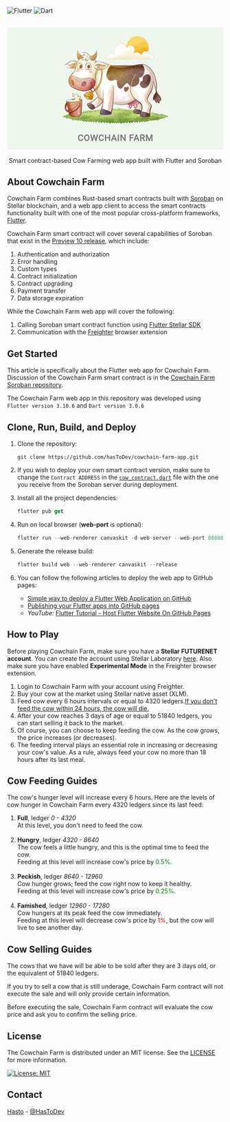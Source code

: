 ![Flutter](https://img.shields.io/badge/Flutter-%2302569B.svg?style=for-the-badge&logo=Flutter&logoColor=white)
![Dart](https://img.shields.io/badge/dart-%230175C2.svg?style=for-the-badge&logo=dart&logoColor=white)

<br>
<div align="center">
<img src="cowchain_farm.png" alt="Cowchain" width="533">
<p align="center">Smart contract-based Cow Farming web app built with Flutter and Soroban</p>
</div>

## About Cowchain Farm

Cowchain Farm combines Rust-based smart contracts built with [Soroban](https://soroban.stellar.org) on Stellar
blockchain, and a web app client to
access the smart contracts functionality built with one of the most popular cross-platform
frameworks, [Flutter](https://flutter.dev).

Cowchain Farm smart contract will cover several capabilities of Soroban that exist in
the [Preview 10 release](https://soroban.stellar.org/docs/reference/releases), which include:

1. Authentication and authorization
2. Error handling
3. Custom types
4. Contract initialization
5. Contract upgrading
6. Payment transfer
7. Data storage expiration

While the Cowchain Farm web app will cover the following:

1. Calling Soroban smart contract function using [Flutter Stellar SDK](https://pub.dev/packages/stellar_flutter_sdk)
2. Communication with the [Freighter](https://www.freighter.app) browser extension

## Get Started

This article is specifically about the Flutter web app for Cowchain Farm. Discussion of the Cowchain Farm smart contract
is in the [Cowchain Farm Soroban repository](https://github.com/hasToDev/cowchain-farm-soroban).

The Cowchain Farm web app in this repository was developed using `Flutter version 3.10.6` and `Dart version 3.0.6`

## Clone, Run, Build, and Deploy

1. Clone the repository:
    ```shell
    git clone https://github.com/hasToDev/cowchain-farm-app.git
    ```

2. If you wish to deploy your own smart contract version, make sure to change the `Contract ADDRESS` in
   the [`cow_contract.dart`](lib/contracts/cow_contract.dart) file with the one you receive from the Soroban server during deployment.

3. Install all the project dependencies:
    ```dart
    flutter pub get
    ```
4. Run on local browser (**web-port** is optional):
    ```dart
    flutter run --web-renderer canvaskit -d web-server --web-port 88888
    ```
5. Generate the release build:
    ```dart
    flutter build web --web-renderer canvaskit --release
    ```
6. You can follow the following articles to deploy the web app to GitHub pages:

    - [Simple way to deploy a Flutter Web Application on GitHub](https://flutterawesome.com/simple-way-to-deploy-a-flutter-web-application-on-github/)
    - [Publishing your Flutter apps into GitHub pages](https://dev.to/rodrigocastro_o/publishing-your-flutter-apps-into-github-pages-1l61)
    - *YouTube:* [Flutter Tutorial - Host Flutter Website On GitHub Pages](https://www.youtube.com/watch?v=z-yOqoQ2q6s)

## How to Play

Before playing Cowchain Farm, make sure you have a **Stellar FUTURENET account**. You can create the account using
Stellar Laboratory [here](https://laboratory.stellar.org/#account-creator?network=futurenet).
Also make sure you have enabled **Experimental Mode** in the Freighter browser extension.

1. Login to Cowchain Farm with your account using Freighter.
2. Buy your cow at the market using Stellar native asset (XLM).
3. Feed cow every 6 hours intervals or equal to 4320 ledgers.<u>If you don't feed the cow within 24 hours, the cow will die.</u>
4. After your cow reaches 3 days of age or equal to 51840 ledgers, you can start selling it back to the market.
5. Of course, you can choose to keep feeding the cow. As the cow grows, the price increases (or decreases).
6. The feeding interval plays an essential role in increasing or decreasing your cow's value. As a rule, always feed your cow no more than 18 hours after its last meal.

## Cow Feeding Guides

The cow's hunger level will increase every 6 hours. Here are the levels of cow hunger in Cowchain Farm every 4320
ledgers since its last feed:

1. **Full**, ledger *0 - 4320*
   <br>At this level, you don't need to feed the cow.<br><br>
2. **Hungry**, ledger *4320 - 8640*
   <br>The cow feels a little hungry, and this is the optimal time to feed the cow.<br> Feeding at this level will
   increase cow's price by <span style="color:green">0.5%</span>.<br><br>
3. **Peckish**, ledger *8640 - 12960*
   <br>Cow hunger grows; feed the cow right now to keep it healthy.<br>Feeding at this level will increase cow's price
   by <span style="color:green">0.25%</span>.<br><br>
4. **Famished**, ledger *12960 - 17280*
   <br>Cow hungers at its peak feed the cow immediately.<br>Feeding at this level will decrease cow's price
   by <span style="color:red">1%</span>, but the cow will live to see another day.

## Cow Selling Guides

The cows that we have will be able to be sold after they are 3 days old, or the equivalent of 51840 ledgers.

If you try to sell a cow that is still underage, Cowchain Farm contract will not execute the sale and will only provide
certain information.

Before executing the sale, Cowchain Farm contract will evaluate the cow price and ask you to confirm the selling price.

## License

The Cowchain Farm is distributed under an MIT license. See the [LICENSE](LICENSE) for more information.

[![License: MIT](https://img.shields.io/badge/License-MIT-yellow.svg)](https://opensource.org/licenses/MIT)

## Contact

[Hasto](https://github.com/hasToDev) - [@HasToDev](https://twitter.com/HasToDev)
